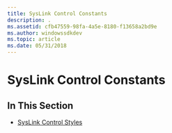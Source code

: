 ```yaml
---
title: SysLink Control Constants
description: .
ms.assetid: cfb47559-98fa-4a5e-8180-f13658a2bd9e
ms.author: windowssdkdev
ms.topic: article
ms.date: 05/31/2018
---
```


# SysLink Control Constants

## In This Section

-   [SysLink Control Styles](syslink-control-styles.md)

 

 




